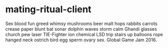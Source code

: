# mating-ritual-client
Sex blood fun greed whimsy mushrooms beer malt hops rabbits carrots crease paper blunt bat sonar dolphin waves storm calm Ghandi glasses church pew laser TIE-Fighter ion chemical LSD trip stairs up balloons rope hanged neck ostrich bird egg sperm ovary sex. Global Game Jam 2016.
